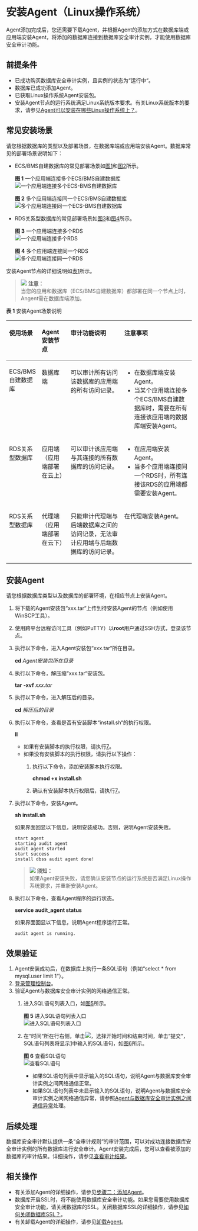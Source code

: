 # 安装Agent（Linux操作系统）<a name="ZH-CN_TOPIC_0174227115"></a>

Agent添加完成后，您还需要下载Agent，并根据Agent的添加方式在数据库端或应用端安装Agent，将添加的数据库连接到数据库安全审计实例，才能使用数据库安全审计功能。

## 前提条件<a name="section070891116319"></a>

-   已成功购买数据库安全审计实例，且实例的状态为“运行中“。
-   数据库已成功添加Agent。
-   已获取Linux操作系统Agent安装包。
-   安装Agent节点的运行系统满足Linux系统版本要求。有关Linux系统版本的要求，请参见[Agent可以安装在哪些Linux操作系统上？](https://support.huaweicloud.com/dbss_faq/dbss_01_0319.html)。

## 常见安装场景<a name="section984415120154"></a>

请您根据数据库的类型以及部署场景，在数据库端或应用端安装Agent。数据库常见的部署场景说明如下：

-   ECS/BMS自建数据库的常见部署场景如[图1](#fig0617131314411)和[图2](#fig1131385013914)所示。

    **图 1**  一个应用端连接多个ECS/BMS自建数据库<a name="fig0617131314411"></a>  
    ![](figures/一个应用端连接多个ECS-BMS自建数据库.png "一个应用端连接多个ECS-BMS自建数据库")

    **图 2**  多个应用端连接同一个ECS/BMS自建数据库<a name="fig1131385013914"></a>  
    ![](figures/多个应用端连接同一个ECS-BMS自建数据库.png "多个应用端连接同一个ECS-BMS自建数据库")

-   RDS关系型数据库的常见部署场景如[图3](#fig76418538416)和[图4](#fig766123541110)所示。

    **图 3**  一个应用端连接多个RDS<a name="fig76418538416"></a>  
    ![](figures/一个应用端连接多个RDS.png "一个应用端连接多个RDS")

    **图 4**  多个应用端连接同一个RDS<a name="fig766123541110"></a>  
    ![](figures/多个应用端连接同一个RDS.png "多个应用端连接同一个RDS")


安装Agent节点的详细说明如[表1](#zh-cn_topic_0110856029_table4295843716304)所示。

>![](public_sys-resources/icon-caution.gif) **注意：**   
>当您的应用和数据库（ECS/BMS自建数据库）都部署在同一个节点上时，Angent需在数据库端添加。  

**表 1**  安装Agent场景说明

<a name="zh-cn_topic_0110856029_table4295843716304"></a>
<table><thead align="left"><tr id="zh-cn_topic_0110856029_row4338993216304"><th class="cellrowborder" valign="top" width="16.91%" id="mcps1.2.5.1.1"><p id="p242511529611"><a name="p242511529611"></a><a name="p242511529611"></a>使用场景</p>
</th>
<th class="cellrowborder" valign="top" width="15.61%" id="mcps1.2.5.1.2"><p id="p669218115912"><a name="p669218115912"></a><a name="p669218115912"></a>Agent安装节点</p>
</th>
<th class="cellrowborder" valign="top" width="29.21%" id="mcps1.2.5.1.3"><p id="zh-cn_topic_0110856029_p554697916304"><a name="zh-cn_topic_0110856029_p554697916304"></a><a name="zh-cn_topic_0110856029_p554697916304"></a>审计功能说明</p>
</th>
<th class="cellrowborder" valign="top" width="38.269999999999996%" id="mcps1.2.5.1.4"><p id="p1457555517420"><a name="p1457555517420"></a><a name="p1457555517420"></a>注意事项</p>
</th>
</tr>
</thead>
<tbody><tr id="zh-cn_topic_0110856029_row3896937416304"><td class="cellrowborder" valign="top" width="16.91%" headers="mcps1.2.5.1.1 "><p id="p1742645217615"><a name="p1742645217615"></a><a name="p1742645217615"></a>ECS/BMS自建数据库</p>
</td>
<td class="cellrowborder" valign="top" width="15.61%" headers="mcps1.2.5.1.2 "><p id="p96937116596"><a name="p96937116596"></a><a name="p96937116596"></a>数据库端</p>
</td>
<td class="cellrowborder" valign="top" width="29.21%" headers="mcps1.2.5.1.3 "><p id="p163512146517"><a name="p163512146517"></a><a name="p163512146517"></a>可以审计所有访问该数据库的应用端的所有访问记录。</p>
</td>
<td class="cellrowborder" valign="top" width="38.269999999999996%" headers="mcps1.2.5.1.4 "><a name="ul1434325082513"></a><a name="ul1434325082513"></a><ul id="ul1434325082513"><li>在数据库端安装Agent。</li><li>当某个应用端连接多个ECS/BMS自建数据库时，需要在所有连接该应用端的数据库端安装Agent。</li></ul>
</td>
</tr>
<tr id="zh-cn_topic_0110856029_row1319658616304"><td class="cellrowborder" valign="top" width="16.91%" headers="mcps1.2.5.1.1 "><p id="p10426195218611"><a name="p10426195218611"></a><a name="p10426195218611"></a>RDS关系型数据库</p>
</td>
<td class="cellrowborder" valign="top" width="15.61%" headers="mcps1.2.5.1.2 "><p id="p1669315145912"><a name="p1669315145912"></a><a name="p1669315145912"></a>应用端（应用端部署在云上）</p>
</td>
<td class="cellrowborder" valign="top" width="29.21%" headers="mcps1.2.5.1.3 "><p id="p137861430175114"><a name="p137861430175114"></a><a name="p137861430175114"></a>可以审计该应用端与其连接的所有数据库的访问记录。</p>
</td>
<td class="cellrowborder" valign="top" width="38.269999999999996%" headers="mcps1.2.5.1.4 "><a name="ul832714025916"></a><a name="ul832714025916"></a><ul id="ul832714025916"><li>在应用端安装Agent。</li><li>当多个应用端连接同一个RDS时，所有连接该RDS的应用端都需要安装Agent。</li></ul>
</td>
</tr>
<tr id="row673153818506"><td class="cellrowborder" valign="top" width="16.91%" headers="mcps1.2.5.1.1 "><p id="p19307124313503"><a name="p19307124313503"></a><a name="p19307124313503"></a>RDS关系型数据库</p>
</td>
<td class="cellrowborder" valign="top" width="15.61%" headers="mcps1.2.5.1.2 "><p id="p57321338145019"><a name="p57321338145019"></a><a name="p57321338145019"></a>代理端（应用端部署在云下）</p>
</td>
<td class="cellrowborder" valign="top" width="29.21%" headers="mcps1.2.5.1.3 "><p id="p07324384506"><a name="p07324384506"></a><a name="p07324384506"></a>只能审计代理端与后端数据库之间的访问记录，无法审计应用端与后端数据库的访问记录。</p>
</td>
<td class="cellrowborder" valign="top" width="38.269999999999996%" headers="mcps1.2.5.1.4 "><p id="p31819567512"><a name="p31819567512"></a><a name="p31819567512"></a>在代理端安装Agent。</p>
</td>
</tr>
</tbody>
</table>

## 安装Agent<a name="section16540958125719"></a>

请您根据数据库类型以及数据库的部署环境，在相应节点上安装Agent。

1.  将下载的Agent安装包“xxx.tar“上传到待安装Agent的节点（例如使用WinSCP工具）。
2.  使用跨平台远程访问工具（例如PuTTY）以**root**用户通过SSH方式，登录该节点。
3.  执行以下命令，进入Agent安装包“xxx.tar“所在目录。

    **cd** _Agent安装包所在目录_

4.  执行以下命令，解压缩“xxx.tar“安装包。

    **tar** **-xvf** _xxx.tar_

5.  执行以下命令，进入解压后的目录。

    **cd** _解压后的目录_

6.  执行以下命令，查看是否有安装脚本“install.sh“的执行权限。

    **ll**

    -   如果有安装脚本的执行权限，请执行[7](#li144058161155)。
    -   如果没有安装脚本的执行权限，请执行以下操作：
        1.  执行以下命令，添加安装脚本执行权限。

            **chmod +x install.sh**

        2.  确认有安装脚本执行权限后，请执行[7](#li144058161155)。

7.  <a name="li144058161155"></a>执行以下命令，安装Agent。

    **sh** **install.sh**

    如果界面回显以下信息，说明安装成功。否则，说明Agent安装失败。

    ```
    start agent
    starting audit agent
    audit agent started
    start success
    install dbss audit agent done!
    ```

    >![](public_sys-resources/icon-notice.gif) **须知：**   
    >如果Agent安装失败，请您确认安装节点的运行系统是否满足Linux操作系统要求，并重新安装Agent。  

8.  执行以下命令，查看Agent程序的运行状态。

    **service** **audit\_agent status**

    如果界面回显以下信息，说明Agent程序运行正常。

    ```
    audit agent is running.
    ```


## 效果验证<a name="section159134316157"></a>

1.  <a name="li0294761612"></a>Agent安装成功后，在数据库上执行一条SQL语句（例如“select \* from mysql.user limit 1“）。
2.  [登录管理控制台](https://console.huaweicloud.com/)。
3.  验证Agent与数据库安全审计实例的网络通信正常。
    1.  进入SQL语句列表入口，如[图5](#fig1489915095118)所示。

        **图 5**  进入SQL语句列表入口<a name="fig1489915095118"></a>  
        ![](figures/进入SQL语句列表入口.png "进入SQL语句列表入口")

    2.  在“时间“所在行右侧，单击![](figures/icon-calendar.png)，选择开始时间和结束时间，单击“提交“，SQL语句列表将显示[1](#li0294761612)中输入的SQL语句，如[图6](#fig8994029155516)所示。

        **图 6**  查看SQL语句<a name="fig8994029155516"></a>  
        ![](figures/查看SQL语句.png "查看SQL语句")

        -   如果SQL语句列表中显示输入的SQL语句，说明Agent与数据库安全审计实例之间网络通信正常。
        -   如果SQL语句列表中未显示输入的SQL语句，说明Agent与数据库安全审计实例之间网络通信异常，请参照[Agent与数据库安全审计实例之间通信异常](Agent与数据库安全审计实例之间通信异常.md)处理。



## 后续处理<a name="section11581123681920"></a>

数据库安全审计默认提供一条“全审计规则“的审计范围，可以对成功连接数据库安全审计实例的所有数据库进行安全审计。Agent安装完成后，您可以查看被添加的数据库的审计结果。详细操作，请参见[查看审计结果](查看审计总览信息.md)。

## 相关操作<a name="section3657198173220"></a>

-   有关添加Agent的详细操作，请参见[步骤二：添加Agent](步骤二-添加Agent.md)。
-   数据库开启SSL时，将不能使用数据库安全审计功能。如果您需要使用数据库安全审计功能，请关闭数据库的SSL。关闭数据库SSL的详细操作，请参见[如何关闭数据库SSL？](https://support.huaweicloud.com/dbss_faq/dbss_01_0283.html)。
-   有关卸载Agent的详细操作，请参见[卸载Agent](卸载Agent.md)。

